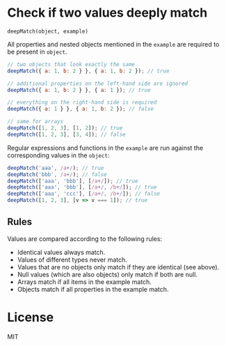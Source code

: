 # Check if two values deeply match

`deepMatch(object, example)`

All properties and nested objects mentioned in the `example` are required to be
present in `object`.

```js
// two objects that look exactly the same
deepMatch({ a: 1, b: 2 } }, { a: 1, b: 2 }); // true

// additional properties on the left-hand side are ignored
deepMatch({ a: 1, b: 2 } }, { a: 1 }); // true

// everything on the right-hand side is required
deepMatch({ a: 1 } }, { a: 1, b: 2 }); // false

// same for arrays
deepMatch([1, 2, 3], [1, 2]); // true
deepMatch([1, 2, 3], [3, 4]); // false
```

Regular expressions and functions in the `example` are run against the corresponding values in the `object`:

```js
deepMatch('aaa', /a+/); // true
deepMatch('bbb', /a+/); // false
deepMatch(['aaa', 'bbb'], [/a+/]); // true
deepMatch(['aaa', 'bbb'], [/a+/, /b+/]); // true
deepMatch(['aaa', 'ccc'], [/a+/, /b+/]); // false
deepMatch([1, 2, 3], [v => v === 1]); // true

```

## Rules

Values are compared according to the following rules:

* Identical values always match.
* Values of different types never match.
* Values that are no objects only match if they are identical (see above).
* Null values (which are also objects) only match if both are null.
* Arrays match if all items in the example match.
* Objects match if all properties in the example match.

# License

MIT
